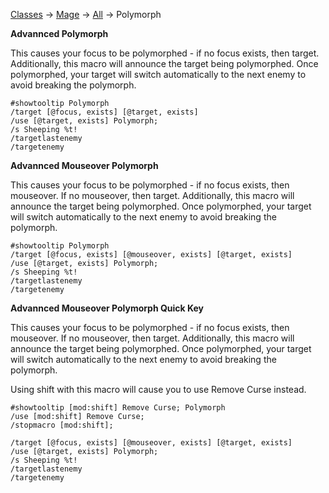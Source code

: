 [Classes](https://github.com/Harurebi/HaruMacros/tree/master/Classes) -> [Mage](https://github.com/Harurebi/HaruMacros/tree/master/Classes/Mage) 
-> [All](https://github.com/Harurebi/HaruMacros/tree/master/Classes/Mage/All) -> Polymorph

**Advannced Polymorph**

This causes your focus to be polymorphed - if no focus exists, then target. 
Additionally, this macro will announce the target being polymorphed. Once polymorphed, your target will switch automatically to the next
enemy to avoid breaking the polymorph.
```
#showtooltip Polymorph
/target [@focus, exists] [@target, exists]
/use [@target, exists] Polymorph;
/s Sheeping %t!
/targetlastenemy
/targetenemy
```

**Advannced Mouseover Polymorph**

This causes your focus to be polymorphed - if no focus exists, then mouseover. If no mouseover, then target. 
Additionally, this macro will announce the target being polymorphed. Once polymorphed, your target will switch automatically to the next
enemy to avoid breaking the polymorph.
```
#showtooltip Polymorph
/target [@focus, exists] [@mouseover, exists] [@target, exists]
/use [@target, exists] Polymorph;
/s Sheeping %t!
/targetlastenemy
/targetenemy
```

**Advannced Mouseover Polymorph Quick Key**

This causes your focus to be polymorphed - if no focus exists, then mouseover. If no mouseover, then target. 
Additionally, this macro will announce the target being polymorphed. Once polymorphed, your target will switch automatically to the next
enemy to avoid breaking the polymorph.

Using shift with this macro will cause you to use Remove Curse instead.
```
#showtooltip [mod:shift] Remove Curse; Polymorph
/use [mod:shift] Remove Curse;
/stopmacro [mod:shift];

/target [@focus, exists] [@mouseover, exists] [@target, exists]
/use [@target, exists] Polymorph;
/s Sheeping %t!
/targetlastenemy
/targetenemy
```
